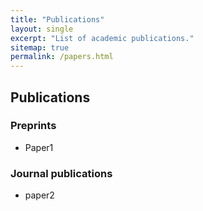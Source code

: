 ```yaml
---
title: "Publications"
layout: single
excerpt: "List of academic publications."
sitemap: true
permalink: /papers.html
---
```



## Publications

### Preprints
- Paper1

### Journal publications
- paper2